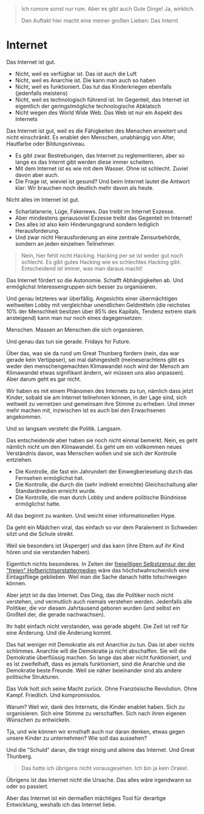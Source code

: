 > Ich rumore sonst nur rum.  Aber es gibt auch Gute Dinge!  Ja, wirklich.
>
> Den Auftakt hier macht eine meiner großen Lieben:  Das Internt

# Internet

Das Internet ist gut.

- Nicht, weil es verfügbar ist.  Das ist auch die Luft
- Nicht, weil es Anarchie ist.  Die kann man auch so haben
- Nicht, weil es funktioniert.  Das tut das Kinderkriegen ebenfalls (jedenfalls meistens)
- Nicht, weil es technologisch führend ist.  Im Gegenteil, das Internet ist eigentlich der geringstmögliche technologische Abklatsch
- Nicht wegen des World Wide Web.  Das Web ist nur ein Aspekt des Internets

Das Internet ist gut, weil es die Fähigkeiten des Menschen erweitert und nicht einschränkt.
Es enablet den Menschen, unabhängig von Alter, Hautfarbe oder Bildungsniveau.

- Es gibt zwar Bestrebungen, das Internet zu reglementieren, aber so lange es das Internt gibt werden diese immer scheitern.
- Mit dem Internet ist es wie mit dem Wasser.  Ohne ist schlecht.  Zuviel davon aber auch.
- Die Frage ist, wieviel ist gesund?  Und beim Internet lautet die Antwort klar:  Wir brauchen noch deutlich mehr davon als heute.

Nicht alles im Internet ist gut.

- Scharlatanerie, Lüge, Fakenews.  Das treibt im Internet Exzesse.
- Aber mindestens genausoviel Exzesse treibt das Gegenteil im Internet!
- Des alles ist also kein Hinderungsgrund sondern lediglich Herausforderung.
- Und zwar nicht Herausforderung an eine zentrale Zensurbehörde, sondern an jeden einzelnen Teilnehmer.

> Nein, hier fehlt nicht Hacking.  Hacking per se ist weder gut noch schlecht.
> Es gibt gutes Hacking wie es schlechtes Hacking gibt.
> Entscheidend ist immer, was man daraus macht!

Das Internet fördert so die Autonomie.  Schafft Abhängigkeiten ab.  Und ermöglichst Interessengruppen sich besser zu organisieren.

Und genau letzteres war überfällig.  Angesichts einer übermächtigen weltweiten Lobby mit vergleichbar unendlichen Geldmitteln
(die reichstes 10% der Menschheit besitzen über 85% des Kapitals, Tendenz extrem stark ansteigend) kann man nur noch eines
dagegensetzen:

Menschen.  Massen an Menschen die sich organsieren.

Und genau das tun sie gerade.  Fridays for Future.

Über das, was sie da rund um Great Thunberg fordern (nein, das war gerade kein Vertippser),
sei mal dahingestellt (meineserachtens gibt es weder den menschengemachten Klimawandel
noch wird der Mensch am Klimawandel etwas signifikant ändern, wir müssen uns also anpassen).
Aber darum geht es gar nicht.

Wir haben es mit einem Phänomen des Internets zu tun, nämlich dass jetzt Kinder, sobald sie am Internet teilnehmen können,
in der Lage sind, sich weltweit zu vernetzen und gemeinsam ihre Stimme zu erheben.  Und immer mehr machen mit,
inzwischen ist es auch bei den Erwachsenen angekommen.

Und so langsam versteht die Politik.  Langsam.

Das entscheidende aber haben sie noch nicht einmal bemerkt.  Nein, es geht nämlich nicht um den Klimawandel.
Es geht um ein vollkommen neues Verständnis davon, was Menschen wollen und sie sich der Kontrolle entziehen.

- Die Kontrolle, die fast ein Jahrundert der Einwegberieselung durch das Fernsehen ermöglichst hat.
- Die Kontrolle, die durch die (sehr indirekt erreichte) Gleichschaltung aller Standardmedien erreicht wurde.
- Die Kontrolle, die man durch Lobby und andere politische Bündnisse ermöglichst hatte.

All das beginnt zu wanken.  Und weicht einer informationellen Hype.

Da geht ein Mädchen viral, das einfach so vor dem Paralement in Schweden sitzt und die Schule streikt.

Weil sie besonders ist (Asperger) und das kann (ihre Eltern auf ihr Kind hören und sie verstanden haben).

Eigentlich nichts besonderes.  In Zeiten der
[freiwilligen Selbstzensur der der "freien" Hofberichtserstattermedien](../wtf/UN.md)
wäre das höchstwahrscheinlich eine Eintagsfliege geblieben.
Weil man die Sache danach hätte totschweigen können.

Aber jetzt ist da das Internet.  Das Ding, das die Politiker noch nicht verstehen, und vermutlich auch niemals verstehen werden.
Jedenfalls alle Politiker, die vor diesem Jahrtausend geboren wurden (und selbst ein Großteil der, die gerade nachwachsen).

Ihr habt einfach nicht verstanden, was gerade abgeht.  Die Zeit ist reif für eine Änderung.  Und die Änderung kommt.

Das hat weniger mit Demokratie als mit Anarchie zu tun.  Das ist aber nichts schlimmes.
Anarchie will die Demokratie ja nicht abschaffen.  Sie will die Demokratie überflüssig machen.
So lange das aber nicht funktioniert, und es ist zweifelhaft, dass es jemals funktioniert,
sind die Anarchie und die Demokratie beste Freunde.  Weil sie näher beieinander sind als andere politische Strukturen.

Das Volk holt sich seine Macht zurück.  Ohne Französische Revolution.  Ohne Kampf.
Friedlich.  Und kompromisslos.

Warum?  Weil wir, dank des Internets, die Kinder enablet haben.  Sich zu organisieren.  Sich eine Stimme zu verschaffen.
Sich nach ihren eigenen Wünschen zu entwickeln.

Tja, und wie können wir ernsthaft auch nur daran denken, etwas gegen unsere Kinder zu unternehmen?
Wie soll das aussehen?

Und die "Schuld" daran, die trägt einzig und alleine das Internet.  Und Great Thunberg.

> Das hatte ich übrigens nicht vorausgesehen.  Ich bin ja kein Orakel.

Übrigens ist das Internet nicht die Ursache.  Das alles wäre irgendwann so oder so passiert.

Aber das Internet ist ein dermaßen mächtiges Tool für derartige Entwicklung, weshalb ich das Internet liebe.
